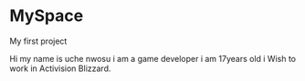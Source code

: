 # MySpace

My first project

Hi my name is uche nwosu i am a game developer i am 17years old i Wish to work in Activision Blizzard.
